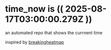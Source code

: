 # time_now is (( 2025-08-17T03:00:00.279Z ))

an automated repo that shows the currnent time

inspired by [breakingheatmap](https://github.com/breakingheatmap/breakingheatmap)